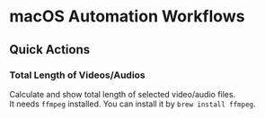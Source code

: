 # macOS Automation Workflows

## Quick Actions

### Total Length of Videos/Audios

Calculate and show total length of selected video/audio files.     
It needs `ffmpeg` installed. You can install it by `brew install ffmpeg`.

